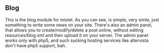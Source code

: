 <h2>Blog</h2>

This is the blog module for mistet. As you can see, is simple, very simle, just
something to write some news on your site.
There's also an admin panel, that allows you to create/modify/delete a post online,
without editing resources/blog.xml and then upload it on your server. The admin panel
works only with php5, and such sucking hosting services like altervista don't have 
php5 support, bah.

